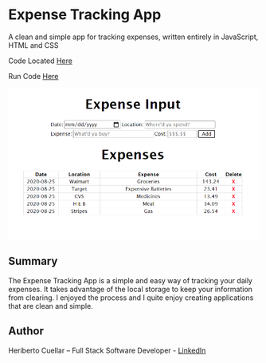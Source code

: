 # Expense Tracking App
A clean and simple app for tracking expenses, written entirely in JavaScript, HTML and CSS

Code Located [Here](https://github.com/hcuellar-coder/ExpenseTrackerApp)

Run Code [Here](https://hcuellar-coder.github.io/ExpenseTrackerApp/)

![ExpenseTrackerApp](./images/expenseTrackerApp.PNG)

## Summary
The Expense Tracking App is a simple and easy way of tracking your daily expenses. It takes advantage of the local storage to keep your information from clearing.
I enjoyed the process and I quite enjoy creating applications that are clean and simple.

## Author
Heriberto Cuellar – Full Stack Software Developer - [LinkedIn](https://www.linkedin.com/in/heriberto-c-5aa11952)
